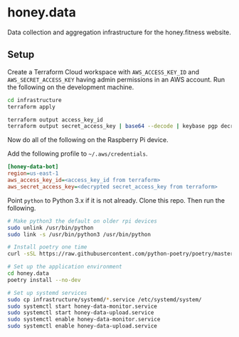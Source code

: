 # honey.data

Data collection and aggregation infrastructure for the honey.fitness website.

## Setup

Create a Terraform Cloud workspace with `AWS_ACCESS_KEY_ID` and `AWS_SECRET_ACCESS_KEY` having admin
permissions in an AWS account. Run the following on the development machine.

```bash
cd infrastructure
terraform apply

terraform output access_key_id
terraform output secret_access_key | base64 --decode | keybase pgp decrypt
```

Now do all of the following on the Raspberry Pi device.

Add the following profile to `~/.aws/credentials`.

```ini
[honey-data-bot]
region=us-east-1
aws_access_key_id=<access_key_id from terraform>
aws_secret_access_key=<decrypted secret_access_key from terraform>
```

Point `python` to Python 3.x if it is not already. Clone this repo. Then run the following.

```bash
# Make python3 the default on older rpi devices
sudo unlink /usr/bin/python
sudo link -s /usr/bin/python3 /usr/bin/python

# Install poetry one time
curl -sSL https://raw.githubusercontent.com/python-poetry/poetry/master/get-poetry.py | python

# Set up the application environment
cd honey.data
poetry install --no-dev

# Set up systemd services
sudo cp infrastructure/systemd/*.service /etc/systemd/system/
sudo systemctl start honey-data-monitor.service
sudo systemctl start honey-data-upload.service
sudo systemctl enable honey-data-monitor.service
sudo systemctl enable honey-data-upload.service
```
